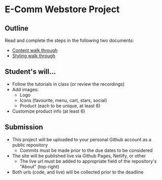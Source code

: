 # E-Comm Webstore Project

## Outline

Read and complete the steps in the following two documents:

- [Content walk through](https://www.notion.so/juneate/Webstore-Part-2-Content-82e34001fca54aac93b7d1e9053a5927)
- [Styling walk through](https://www.notion.so/juneate/Webstore-Part-2-Style-b057567610534569b33fb5bfdb34ce6b)


## Student's will...
- Follow the tutorials in class (or review the recordings)
- Add images:
   - Logo
   - Icons (favourite, menu, cart, stars, social)
   - Product (each to be unique, at least 6)
- Customize product info (at least 6)

## Submission

- This project will be uploaded to your personal Github account as a public repository
   - Commits must be made prior to the due dates to be considered
- The site will be published live via Github Pages, Netlify, or other
   - The live url must be added to appropriate field of the repository's "About" (top-right)
- Both urls (code, and live) will be collected prior to the deadline
